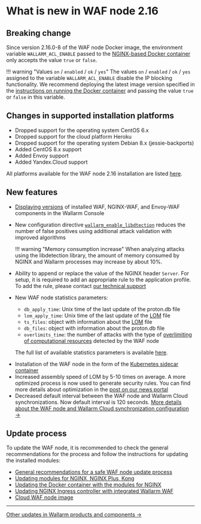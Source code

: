# What is new in WAF node 2.16

## Breaking change

Since version 2.16.0-8 of the WAF node Docker image, the environment variable `WALLARM_ACL_ENABLE` passed to the [NGINX-based Docker container](../admin-en/installation-docker-en.md#run-the-container-passing-the-environment-variables) only accepts the value `true` or `false`.

!!! warning "Values `on` / `enabled` / `ok` / `yes`"
    The values `on` / `enabled` / `ok` / `yes` assigned to the variable `WALLARM_ACL_ENABLE` disable the IP blocking functionality. We recommend deploying the latest image version specified in the [instructions on running the Docker container](../admin-en/installation-docker-en.md) and passing the value `true` or `false` in this variable.

## Changes in supported installation platforms

* Dropped support for the operating system CentOS 6.x
* Dropped support for the cloud platform Heroku
* Dropped support for the operating system Debian 8.x (jessie-backports)
* Added CentOS 8.x support
* Added Envoy support
* Added Yandex.Cloud support
<!-- * Added Ubuntu 20.04 LTS (Focal Fossa) support -->

All platforms available for the WAF node 2.16 installation are listed [here](../admin-en/supported-platforms.md).

## New features

* [Displaying versions](../user-guides/nodes/regular-node.md#viewing-details-of-waf-node) of installed WAF, NGINX-WAF, and Envoy-WAF components in the Wallarm Console
* New configuration directive [`wallarm_enable_libdtection`](../admin-en/configure-parameters-en.md#wallarm_enable_libdetection) reduces the number of false positives using additional attack validation with improved algorithms

    !!! warning "Memory consumption increase"
        When analyzing attacks using the libdetection library, the amount of memory consumed by NGINX and Wallarm processes may increase by about 10%.

* Ability to append or replace the value of the NGINX header `Server`. For setup, it is required to add an appropriate rule to the application profile. To add the rule, please contact [our technical support](mailto:support@wallarm.com)
* New WAF node statistics parameters:
    * `db_apply_time`: Unix time of the last update of the proton.db file
    * `lom_apply_time`: Unix time of the last update of the [LOM](../glossary-en.md#lom) file
    * `ts_files`: object with information about the [LOM](../glossary-en.md#lom) file
    * `db_files`: object with information about the proton.db file
    * `overlimits_time`: the number of attacks with the type of [overlimiting of computational resources](../attacks-vulns-list.md#overlimiting-of-computational-resources) detected by the WAF node

    The full list of available statistics parameters is available [here](../admin-en/configure-statistics-service.md#working-with-the-statistics-service).
<!-- * [Example of Terraform code](../admin-en/installation-guides/amazon-cloud/deploy-waf-via-terraform/deploy-waf-via-terraform-intro.md) to deploy a cluster of Wallarm WAF node in AWS public cloud -->
* Installation of the WAF node in the form of the [Kubernetes sidecar container](../admin-en/installation-guides/kubernetes/wallarm-sidecar-container.md)
* Increased assembly speed of LOM by 5-10 times on average. A more optimized process is now used to generate security rules. You can find more details about optimization in the [post on our news portal](https://changelog.wallarm.com/security-rule-generation-5x-faster-152572)
* Decreased default interval between the WAF node and Wallarm Cloud synchronizations. Now default interval is 120 seconds. [More details about the WAF node and Wallarm Cloud synchronization configuration →](../admin-en/configure-cloud-node-synchronization-en.md)

## Update process

To update the WAF node, it is recommended to check the general recommendations for the process and follow the instructions for updating the installed modules:

* [General recommendations for a safe WAF node update process](general-recommendations.md)
* [Updating modules for NGINX, NGINX Plus, Kong](nginx-modules.md)
* [Updating the Docker container with the modules for NGINX](docker-container.md)
* [Updating NGINX Ingress controller with integrated Wallarm WAF](ingress-controller.md)
* [Cloud WAF node image](cloud-image.md)

----------

[Other updates in Wallarm products and components →](https://changelog.wallarm.com/)

